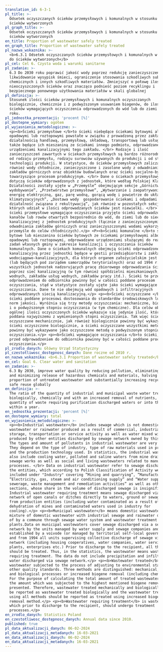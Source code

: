 ```yaml
---
translation_id: 6-3-1
pl_title: >-
  Odsetek oczyszczanych ścieków przemysłowych i komunalnych w stosunku do
  ścieków wytworzonych
pl_graph_title: >-
  Odsetek oczyszczanych ścieków przemysłowych i komunalnych w stosunku do
  ścieków wytworzonych
en_title: Proportion of wastewater safely treated
en_graph_title: Proportion of wastewater safely treated
pl_nazwa_wskaznika: >-
  <b>6.3.1 Odsetek oczyszczanych ścieków przemysłowych i komunalnych w stosunku
  do ścieków wytworzonych</b>
pl_cel: Cel 6. Czysta woda i warunki sanitarne
pl_zadanie: >-
  6.3 Do 2030 roku poprawić jakość wody poprzez redukcję zanieczyszczeń,
  likwidowanie wysypisk śmieci, ograniczenie stosowania szkodliwych substancji
  chemicznych i innych szkodliwych materiałów. Zmniejszyć o połowę ilość
  nieoczyszczonych ścieków oraz znacząco podnieść poziom recyklingu i
  bezpiecznego ponownego użytkowania materiałów w skali globalnej
pl_definicja: >-
  Stosunek ilości ścieków przemysłowych i komunalnych oczyszczanych
  biologicznie, chemicznie i z podwyższonym usuwaniem biogenów, do ilości
  ścieków wymagających oczyszczenia odprowadzonych do wód lub do ziemi w ciągu
  roku.
pl_jednostka_prezentacji: 'procent [%]'
pl_dostepne_wymiary: ogółem
pl_wyjasnienia_metodologiczne: >-
  <p><b>Ścieki przemysłowe </b>to ścieki niebędące ściekami bytowymi albo wodami
  opadowymi lub roztopowymi powstałe w związku z prowadzoną przez zakład
  działalnością handlową, przemysłową, składową, transportową lub usługową, a
  także będące ich mieszaniną ze ściekami innego podmiotu, odprowadzane
  urządzeniami kanalizacyjnymi tego zakładu. </br> Rodzaje i ilość
  zanieczyszczeń zawartych w ściekach przemysłowych są bardzo różnorodne. Zależą
  od rodzaju przemysłu, rodzaju surowców używanych do produkcji i od stosowanej
  technologii produkcji. W statystyce, do ścieków przemysłowych zalicza się
  również wody chłodnicze, zanieczyszczone i zasolone wody z odwadniania
  zakładów górniczych oraz obiektów budowlanych oraz ścieki socjalno-bytowe,
  towarzyszące procesom produkcyjnym. </br> Dane o ściekach przemysłowych
  dotyczą ścieków odprowadzonych z jednostek, które według Polskiej Klasyfikacji
  Działalności zostały ujęte w „Przemyśle” obejmującym sekcje „Górnictwo i
  wydobywanie”, „Przetwórstwo przemysłowe”, „Wytwarzanie i zaopatrywanie w
  energię elektryczną, gaz, parę wodną, gorącą wodę i powietrze do układów
  klimatyzacyjnych”, „Dostawa wody  gospodarowanie ściekami i odpadami oraz
  działalność związana z rekultywacją”, jak również w pozostałych sekcjach,
  których udział w ilości odprowadzanych ścieków jest niewielki. </br> Jako
  ścieki przemysłowe wymagające oczyszczania przyjęto ścieki odprowadzone siecią
  kanałów lub rowów otwartych bezpośrednio do wód, do ziemi lub do sieci
  kanalizacyjnej z jednostek produkcyjnych (łącznie z zanieczyszczonymi wodami z
  odwadniania zakładów górniczych oraz zanieczyszczonymi wodami wykorzystanymi w
  przemyśle do celów chłodniczych).</p> <P><b>Ścieki komunalne </b>to ścieki
  bytowe lub mieszanina ścieków bytowych ze ściekami przemysłowymi albo wodami
  opadowymi lub roztopowymi, odprowadzane urządzeniami służącymi do realizacji
  zadań własnych gminy w zakresie kanalizacji i oczyszczania ścieków
  komunalnych. Dane o ściekach komunalnych obejmują ścieki odprowadzone siecią
  kanalizacyjną przez jednostki będące w gestii przedsiębiorstw i zakładów
  wodociągowo-kanalizacyjnych, dla których organem założycielskim jest wojewoda
  (lub będących pod zarządem samorządów terytorialnych) oraz od 1994 r.
  wszystkich jednostek nadzorujących pracę zbiorowego odprowadzania ścieków
  poprzez sieć kanalizacyjną (w tym również spółdzielni mieszkaniowych, spółek
  wodnych, zakładów usług wodnych, zakładów pracy itd.). Ścieki te przed
  odprowadzeniem do odbiornika powinny być w całości poddane procesom
  oczyszczania, stąd w statystyce zostały ujęte jako ścieki wymagające
  oczyszczania. Dane te nie obejmują wód opadowych i infiltracyjnych
  odprowadzanych siecią kanalizacyjną.</p> <p><b>Ścieki oczyszczane </b>to
  ścieki poddane procesowi dostosowania do standardów środowiskowych lub innych
  norm jakości. Wyróżnia się trzy metody oczyszczania: mechaniczne, biologiczne
  i o podwyższonym stopniu oczyszczania (w tym chemiczne). Dla celów obliczenia
  ogólnej ilości oczyszczonych ścieków wykazuje się jedynie ilość, która była
  poddana najwyższemu z wymienionych stopni oczyszczania. Tak więc ścieki
  oczyszczane mechanicznie, jak również biologicznie powinny być wykazywane jako
  ścieki oczyszczone biologicznie, a ścieki oczyszczane wszystkimi metodami
  powinny być wykazywane jako oczyszczone metodą o podwyższonym stopniu
  oczyszczania.</p> <p><b>Ścieki wymagające oczyszczania </b>to ścieki, które
  przed odprowadzeniem do odbiornika powinny być w całości poddane procesom
  oczyszczania.</p>
pl_zrodlo_danych: Główny Urząd Statystyczny
pl_czestotliwosc_dostępnosc_danych: Dane roczne od 2010 r.
en_nazwa_wskaznika: <b>6.3.1 Proportion of wastewater safely treated</b>
en_cel: Goal 6. Clear water and sanitation
en_zadanie: >-
  6.3 By 2030, improve water quality by reducing pollution, eliminating dumping
  and minimizing release of hazardous chemicals and materials, halving the
  proportion of untreated wastewater and substantially increasing recycling and
  safe reuse globally
en_definicja: >-
  The ratio of the quantity of industrial and municipal waste water treated
  biologically, chemically and with an increased removal of nutrients, to the
  quantity of waste requiring purification discharged waters or into the ground
  within a year.
en_jednostka_prezentacji: 'percent [%]'
en_dostepne_wymiary: total
en_wyjasnienia_metodologiczne: >-
  <p><b>Industrial wastewater</b> includes sewage which is not domestic
  wastewater or rainwater produced as a result of commercial, industrial,
  storage, transportation or service activity as well as water mixed with sewage
  produced by other entities discharged by sewage network owned by this plant.
  The types and amount of pollutants in industrial wastewater are very diverse.
  They depend on the type of industry, type of raw materials used in production
  and the production technology used. In statistics, the industrial wastewater
  also include cooling water, polluted and saline waters from mine drainage and
  sewage works as well as social and living wastewaters related to manufacturing
  processes. </br> Data on industrial wastewater refer to sewage discharged by
  the entities, which according to Polish Classification of Activity were
  included under "Industry" covering ”Mining and quarrying”, ”Manufacturing”,
  ”Electricity, gas, steam and air conditioning supply” and “Water supply
  sewerage, waste management and remediation activities” as well as other
  sections, whose share in the volume of discharged sewage is insignificant.
  Industrial wastewater requiring treatment means sewage discharged via a
  network of open canals or ditches directly to waters, ground or sewage network
  from production entities (including water contaminated as a result of
  dehydration of mines and contaminated waters used in industry for
  cooling).</p> <p><b>Municipal wastewater</b> means domestic wastewater or
  mixture of domestic wastewater with industrial sewage and rainwater disposed
  of by a commune through sewage water system and wastewater treatment
  plants.Data on municipal wastewaters cover sewage discharged via a sewage
  network by the units managed by water supply and sewage companies and plants
  established by a voivode (or managed by territorial self-local governments)
  and from 1994 all units supervising collective discharge of sewage via sewage
  network (including housing cooperatives, water companies, water service
  plants, enterprises etc.) Prior to discharge to the recipient, all the sewage
  should be treated. Thus, in the statistics, the wastewater means wastewater
  requiring treatment. The data do not include precipitation and infiltration
  water discharged via sewage network.</p> <p><b>Wastewater treated</b> is
  wastewater subjected to the process of adjusting to environmental standards or
  other quality standards. Three methods are distinguished: mechanical, chemical
  and biological processes or increased biogene removal (including chemical).
  For the purpose of calculating the total amount of treated wastewater, only
  the amount which was subjected to the highest mentioned biogene removal is
  presented. Therefore, wastewater treated mechanically and biologically should
  be reported as wastewater treated biologically and the wastewater treated
  using all methods should be reported as treated using increased biogene
  removal method.</p> <p><b>Wastewater requiring treatment</b> is wastewater
  which prior to discharge to the recipient, should undergo treatment
  processes.</p>
en_zrodlo_danych: Statistics Poland
en_czestotliwosc_dostępnosc_danych: Annual data since 2010.
published: true
pl_data_aktualizacji_danych: 06-02-2024
pl_data_aktualizacji_metadanych: 16-03-2021
en_data_aktualizacji_danych: 06-02-2024
en_data_aktualizacji_metadanych: 16-03-2021
---
```

